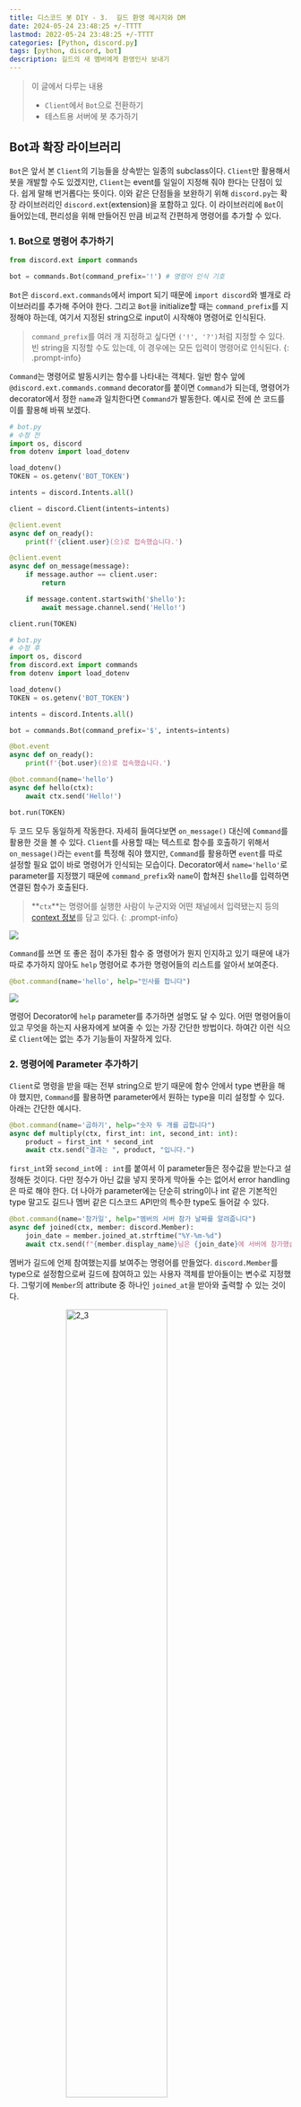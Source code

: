 ```yaml
---
title: 디스코드 봇 DIY - 3.  길드 환영 메시지와 DM
date: 2024-05-24 23:48:25 +/-TTTT
lastmod: 2022-05-24 23:48:25 +/-TTTT
categories: [Python, discord.py]
tags: [python, discord, bot]
description: 길드의 새 멤버에게 환영인사 보내기
---
```


> 이 글에서 다루는 내용
> - `Client`에서 `Bot`으로 전환하기
> - 테스트용 서버에 봇 추가하기

## Bot과 확장 라이브러리

`Bot`은 앞서 본 `Client`의 기능들을 상속받는 일종의 subclass이다. `Client`만 활용해서 봇을 개발할 수도 있겠지만, `Client`는 event를 일일이 지정해 줘야 한다는 단점이 있다. 쉽게 말해 번거롭다는 뜻이다. 이와 같은 단점들을 보완하기 위해 `discord.py`는 확장 라이브러리인 `discord.ext`(extension)을 포함하고 있다. 이 라이브러리에 `Bot`이 들어있는데, 편리성을 위해 만들어진 만큼 비교적 간편하게 명령어를 추가할 수 있다. 

### 1. Bot으로 명령어 추가하기

```python
from discord.ext import commands

bot = commands.Bot(command_prefix='!') # 명령어 인식 기호
```

`Bot`은 `discord.ext.commands`에서 import 되기 때문에 `import discord`와 별개로 라이브러리를 추가해 주어야 한다. 그리고 `Bot`을 initialize할 때는 `command_prefix`를 지정해야 하는데, 여기서 지정된 string으로 input이 시작해야 명령어로 인식된다.

> `command_prefix`를 여러 개 지정하고 싶다면 `('!', '?')`처럼 지정할 수 있다. 빈 string을 지정할 수도 있는데, 이 경우에는 모든 입력이 명령어로 인식된다.
{: .prompt-info}

`Command`는 명령어로 발동시키는 함수를 나타내는 객체다. 일반 함수 앞에 `@discord.ext.commands.command` decorator를 붙이면 `Command`가 되는데, 명령어가 decorator에서 정한 `name`과 일치한다면 `Command`가 발동한다. 예시로 전에 쓴 코드를 이를 활용해 바꿔 보겠다. 

```python
# bot.py 
# 수정 전
import os, discord
from dotenv import load_dotenv

load_dotenv()
TOKEN = os.getenv('BOT_TOKEN')

intents = discord.Intents.all()

client = discord.Client(intents=intents)

@client.event
async def on_ready():
    print(f'{client.user}(으)로 접속했습니다.')

@client.event
async def on_message(message):
    if message.author == client.user:
        return

    if message.content.startswith('$hello'):
        await message.channel.send('Hello!')

client.run(TOKEN)
```

```python
# bot.py 
# 수정 후
import os, discord
from discord.ext import commands
from dotenv import load_dotenv

load_dotenv()
TOKEN = os.getenv('BOT_TOKEN')

intents = discord.Intents.all()

bot = commands.Bot(command_prefix='$', intents=intents)

@bot.event
async def on_ready():
    print(f'{bot.user}(으)로 접속했습니다.')

@bot.command(name='hello')
async def hello(ctx):
    await ctx.send('Hello!')

bot.run(TOKEN)
```

두 코드 모두 동일하게 작동한다. 자세히 들여다보면 `on_message()` 대신에 `Command`를 활용한 것을 볼 수 있다. `Client`를 사용할 때는 텍스트로 함수를 호출하기 위해서 `on_message()`라는 `event`를 특정해 줘야 했지만, `Command`를 활용하면 `event`를 따로 설정할 필요 없이 바로 명령어가 인식되는 모습이다. Decorator에서 `name='hello'`로 parameter를 지정했기 때문에 `command_prefix`와 `name`이 합쳐진 `$hello`를 입력하면 연결된 함수가 호출된다. 

> **`ctx`**는 명령어를 실행한 사람이 누군지와 어떤 채널에서 입력됐는지 등의 [context 정보](https://discordpy.readthedocs.io/en/latest/ext/commands/commands.html#invocation-context)를 담고 있다.
{: .prompt-info}

![](/assets/img/discord%20bot/2_1.png)

`Command`를 쓰면 또 좋은 점이 추가된 함수 중 명령어가 뭔지 인지하고 있기 때문에 내가 따로 추가하지 않아도 `help` 명령어로 추가한 명령어들의 리스트를 알아서 보여준다.

```python
@bot.command(name='hello', help="인사를 합니다")
```

![](/assets/img/discord%20bot/2_2.png)

명령어 Decorator에 `help` parameter를 추가하면 설명도 달 수 있다. 어떤 명령어들이 있고 무엇을 하는지 사용자에게 보여줄 수 있는 가장 간단한 방법이다. 하여간 이런 식으로 `Client`에는 없는 추가 기능들이 자잘하게 있다.

### 2. 명령어에 Parameter 추가하기

`Client`로 명령을 받을 때는 전부 string으로 받기 때문에 함수 안에서 type 변환을 해야 했지만, `Command`를 활용하면 parameter에서 원하는 type을 미리 설정할 수 있다. 아래는 간단한 예시다.

```python
@bot.command(name='곱하기', help="숫자 두 개를 곱합니다")
async def multiply(ctx, first_int: int, second_int: int):
    product = first_int * second_int
    await ctx.send("결과는 ", product, "입니다.")
```

`first_int`와 `second_int`에 `: int`를 붙여서 이 parameter들은 정수값을 받는다고 설정해둔 것이다. 다만 정수가 아닌 값을 넣지 못하게 막아둘 수는 없어서 error handling은 따로 해야 한다. 더 나아가 parameter에는 단순히 string이나 int 같은 기본적인 type 말고도 길드나 멤버 같은 디스코드 API만의 특수한 type도 들어갈 수 있다.

```python
@bot.command(name='참가일', help="멤버의 서버 참가 날짜를 알려줍니다")
async def joined(ctx, member: discord.Member):
    join_date = member.joined_at.strftime("%Y-%m-%d")
    await ctx.send(f"{member.display_name}님은 {join_date}에 서버에 참가했습니다.")
```

멤버가 길드에 언제 참여했는지를 보여주는 명령어를 만들었다. `discord.Member`를 type으로 설정함으로써 길드에 참여하고 있는 사용자 객체를 받아들이는 변수로 지정했다. 그렇기에 `Member`의 attribute 중 하나인 `joined_at`을 받아와 출력할 수 있는 것이다.

<img src="/assets/img/discord bot/2_3.png" alt="2_3" style="display: block; margin-left: auto; margin-right: auto; width: 60%;">

이런식으로 `Member`가 현재 길드에 언제 참가했는지 보여줄 수 있다. 참고로 `display_name`은 채팅 등 디스코트 UI에 보여지는 별명, `name`은 사용자명, `id`는 사용자 고유 ID이니 적재적소에 활용할 수 있도록 하자.

### 3. 명령어 Exception 관리하기

```python
@multiply.error
async def multiply_error(ctx, error):
    if isinstance(error, commands.BadArgument):
        await ctx.send("오류: 정수 두 개를 입력해 주세요.")
```

확장 라이브러리의 장점이 여기 또 나온다. `Command`의 **exception**을 넘겨받아 따로 error handling을 할 수 있는 건데, 위의 경우 argument가 정해진 type과 다르게 주어질 때 발생하는 `BadArgument`를 처리하고 있다. 

> `Commands`에서 발생할 수 있는 exception 리스트는 [여기](https://discordpy.readthedocs.io/en/latest/ext/commands/api.html?highlight=command%20error#exceptions)서 확인할 수 있다.
{: .prompt-info}

![](/assets/img/discord%20bot/2_4.png) | ![](/assets/img/discord%20bot/2_5.png)

정상적으로 int type이 주어졌을 때와 그렇지 않을 때 각자 다른 응답을 하는 것을 볼 수 있다. 

이외에도 parameter마다 설명을 추가하거나 생성된 리스트에서 변수를 정하는 식으로 오류를 원천차단 하는 방법이 있지만 나중에 다른 명령어 시스템을 다룰 때 정리해 보겠다. 

## 부록

### i. 전체 코드

```python
# bot.py
import os, discord
from discord.ext import commands
from dotenv import load_dotenv

load_dotenv()
TOKEN = os.getenv('BOT_TOKEN')

intents = discord.Intents.all()

bot = commands.Bot(command_prefix='$', intents=intents)

@bot.event
async def on_ready():
    print(f'{bot.user}(으)로 접속했습니다.')

@bot.command(name='hello', help="인사를 합니다")
async def hello(ctx):
    await ctx.send("Hello!")

@bot.command(name='곱하기', help="숫자 두 개를 곱합니다")
async def multiply(ctx, first_int: int, second_int: int):
    await ctx.send(f"결과는 {product}입니다.")
        
@bot.command(name='참가일', help="멤버의 서버 참가 날짜를 알려줍니다")
async def joined(ctx, member: discord.Member):
    join_date = member.joined_at.strftime("%Y-%m-%d")
    await ctx.send(f"{member.display_name}님은 {join_date}에 서버에 참가했습니다.")

@multiply.error
async def multiply_error(ctx, error):
    if isinstance(error, commands.BadArgument):
        await ctx.send("오류: 정수 두 개를 입력해 주세요.")

bot.run(TOKEN)
```

### ii. 폴더 구조

```tree
📦Discord Bot
 ┣ 📜.env
 ┗ 📜bot.py
 ```